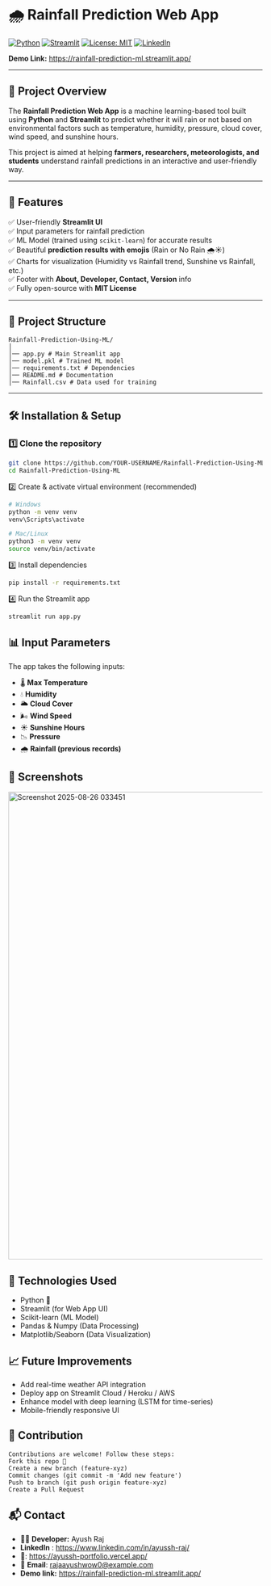 # 🌧️ Rainfall Prediction Web App

[![Python](https://img.shields.io/badge/Python-3.8+-blue.svg)](https://www.python.org/)
[![Streamlit](https://img.shields.io/badge/Streamlit-1.20+-ff4b4b.svg)](https://streamlit.io/)
[![License: MIT](https://img.shields.io/badge/License-MIT-green.svg)](LICENSE)
[![LinkedIn](https://img.shields.io/badge/LinkedIn-Connect-blue.svg)](https://www.linkedin.com/in/ayussh-raj/)

**Demo Link:** https://rainfall-prediction-ml.streamlit.app/


---

## 📌 Project Overview
The **Rainfall Prediction Web App** is a machine learning-based tool built using **Python** and **Streamlit** to predict whether it will rain or not based on environmental factors such as temperature, humidity, pressure, cloud cover, wind speed, and sunshine hours.  

This project is aimed at helping **farmers, researchers, meteorologists, and students** understand rainfall predictions in an interactive and user-friendly way.

---

## 🚀 Features
✅ User-friendly **Streamlit UI**  
✅ Input parameters for rainfall prediction  
✅ ML Model (trained using `scikit-learn`) for accurate results  
✅ Beautiful **prediction results with emojis** (Rain or No Rain 🌧️☀️)  
✅ Charts for visualization (Humidity vs Rainfall trend, Sunshine vs Rainfall, etc.)  
✅ Footer with **About, Developer, Contact, Version** info  
✅ Fully open-source with **MIT License**  

---

## 📂 Project Structure
```plaintext
Rainfall-Prediction-Using-ML/
│
│── app.py # Main Streamlit app
│── model.pkl # Trained ML model
│── requirements.txt # Dependencies
│── README.md # Documentation
│── Rainfall.csv # Data used for training
```


---

## 🛠️ Installation & Setup

### 1️⃣ Clone the repository
```bash
git clone https://github.com/YOUR-USERNAME/Rainfall-Prediction-Using-ML.git
cd Rainfall-Prediction-Using-ML
```
2️⃣ Create & activate virtual environment (recommended)
```bash
# Windows
python -m venv venv
venv\Scripts\activate

# Mac/Linux
python3 -m venv venv
source venv/bin/activate
```
3️⃣ Install dependencies
```bash
pip install -r requirements.txt
```
4️⃣ Run the Streamlit app
```bash
streamlit run app.py
```

## 📊 Input Parameters

The app takes the following inputs:
- 🌡️ **Max Temperature**
- 💧 **Humidity**
- 🌥️ **Cloud Cover**
- 🌬️ **Wind Speed**
- ☀️ **Sunshine Hours**
- 📉 **Pressure**
- 🌧️ **Rainfall (previous records)**


## 📸 Screenshots
<img width="1894" height="926" alt="Screenshot 2025-08-26 033451" src="https://github.com/user-attachments/assets/6aa63005-d762-4ae7-a91f-13f6e8586b74" />


## 🔧 Technologies Used

- Python 🐍
- Streamlit (for Web App UI)
- Scikit-learn (ML Model)
- Pandas & Numpy (Data Processing)
- Matplotlib/Seaborn (Data Visualization)

## 📈 Future Improvements

- Add real-time weather API integration
- Deploy app on Streamlit Cloud / Heroku / AWS
- Enhance model with deep learning (LSTM for time-series)
- Mobile-friendly responsive UI

## 🤝 Contribution
```plain text
Contributions are welcome! Follow these steps:
Fork this repo 🍴
Create a new branch (feature-xyz)
Commit changes (git commit -m 'Add new feature')
Push to branch (git push origin feature-xyz)
Create a Pull Request
```
## 📬 Contact

- 👨‍💻 **Developer:** Ayush Raj
- **LinkedIn** : https://www.linkedin.com/in/ayussh-raj/
- 🔗: https://ayussh-portfolio.vercel.app/
- 📧 **Email**: rajaayushwow0@example.com
- **Demo link:** https://rainfall-prediction-ml.streamlit.app/

